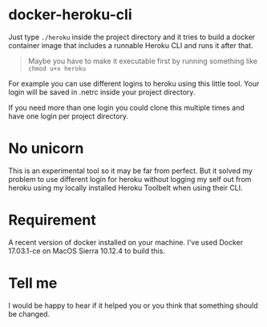 # docker-heroku-cli

Just type `./heroku` inside the project directory and it tries to build a docker container image that includes a runnable Heroku CLI and runs it after that.

> Maybe you have to make it executable first by running something like `chmod u+x heroku` 

For example you can use different logins to heroku using this little tool.
Your login will be saved in .netrc inside your project directory.

If you need more than one login you could clone this multiple times and have one login per project directory.

# No unicorn
This is an experimental tool so it may be far from perfect. 
But it solved my problem to use different login for heroku without logging my self out from heroku using my locally installed Heroku Toolbelt when using their CLI.

# Requirement
A recent version of docker installed on your machine. I've used Docker 17.03.1-ce on MacOS Sierra 10.12.4 to build this.

# Tell me
I would be happy to hear if it helped you or you think that something should be changed.
